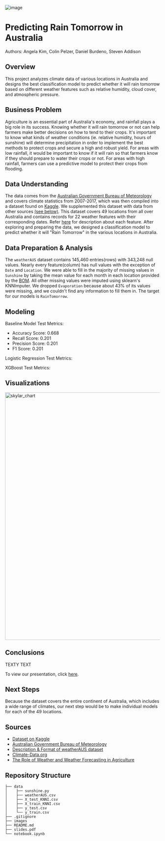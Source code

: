 ![image](https://user-images.githubusercontent.com/79756630/145095351-9a4b9850-53b3-4f25-b3df-a4f471e03856.png)

# Predicting Rain Tomorrow in Australia
Authors: Angela Kim, Colin Pelzer, Daniel Burdeno, Steven Addison


## Overview
This project analyzes climate data of various locations in Australia and designs the best classification model to predict whether it will rain tomorrow based on different weather features such as relative humidity, cloud cover, and atmospheric pressure.


## Business Problem
Agriculture is an essential part of Australia's economy, and rainfall plays a big role in its success. Knowing whether it will rain tomorrow or not can help farmers make better decisions on how to tend to their crops. It's important to know what kinds of weather conditions (ie. relative humidity, hours of sunshine) will determine precipitation in order to implement the best methods to protect crops and secure a high and robust yield. For areas with low rainfall, it would be important to know if it will rain so that farmers know if they should prepare to water their crops or not. For areas with high rainfall, farmers can use a predictive model to protect their crops from flooding.


## Data Understanding
The data comes from the [Australian Government Bureau of Meteorology](http://www.bom.gov.au/climate/data/) and covers climate statistics from 2007-2017, which was then compiled into a dataset found on [Kaggle](https://www.kaggle.com/jsphyg/weather-dataset-rattle-package). We supplemented this dataset with data from other sources <a href="#Sources">(see below)</a>. This dataset covers 49 locations from all over Australia and contains records for 22 weather features with their corresponding dates. Refer [here](https://rdrr.io/cran/rattle.data/man/weatherAUS.html) for description about each feature. After exploring and preparing the data, we designed a classification model to predict whether it will "Rain Tomorrow" in the various locations in Australia.


## Data Preparation & Analysis
The `weatherAUS` dataset contains 145,460 entries(rows) with 343,248 null values. Nearly every feature(column) has null values with the exception of `Date` and `Location`. We were able to fill in the majority of missing values in `Sunshine` by taking the mean value for each month in each location provided by the [BOM](http://www.bom.gov.au). All other missing values were imputed using sklearn's KNNImputer. We dropped `Evaporation` because about 43% of its values were missing, and we couldn't find any information to fill them in. The target for our models is `RainTomorrow`.


## Modeling
Baseline Model Test Metrics:
- Accuracy Score: 0.668
- Recall Score: 0.201
- Precision Score: 0.201
- F1 Score: 0.201

Logistic Regression Test Metrics:


XGBoost Test Metrics:


## Visualizations
<img width="806" alt="skylar_chart" src="https://user-images.githubusercontent.com/79756630/145322462-9caeb33d-3c64-40b3-a2ca-88543aa38388.png">


## Conclusions
TEXTY TEXT

To view our presentation, click [here](https://www.canva.com/design/DAEx3uG5NIU/PnQ6UHDDkNjACTbod4degQ/view#4).

## Next Steps
Because the dataset covers the entire continent of Australia, which includes a wide range of climates, our next step would be to make individual models for each of the 49 locations.


## <a id="Sources">Sources</a>
- [Dataset on Kaggle](https://www.kaggle.com/jsphyg/weather-dataset-rattle-package)
- [Australian Government Bureau of Meteorology](http://www.bom.gov.au/climate/data/)
- [Description & Format of weatherAUS dataset](https://rdrr.io/cran/rattle.data/man/weatherAUS.html)
- [Climate-Data.org](https://en.climate-data.org/oceania/australia-140/)
- [The Role of Weather and Weather Forecasting in Agriculture](https://www.dtn.com/the-role-of-weather-and-weather-forecasting-in-agriculture/)


## Repository Structure
```
├── data
│    ├── sunshine.py
│    ├── weatherAUS.csv
│    ├── X_test_KNNI.csv
│    ├── X_train_KNNI.csv
│    ├── y_test.csv
│    └── y_train.csv
├── .gitignore
├── images
├── README.md
├── slides.pdf
└── notebook.ipynb
```
